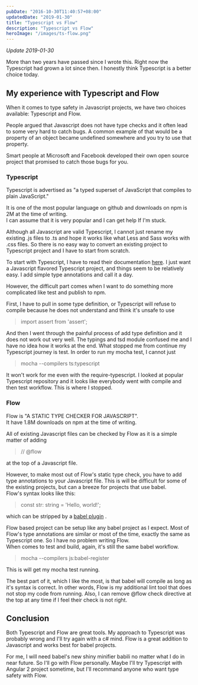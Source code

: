 ```yaml
---
pubDate: "2016-10-30T11:40:57+08:00"
updatedDate: "2019-01-30"
title: "Typescript vs Flow"
description: "Typescript vs Flow"
heroImage: "/images/ts-flow.png"
---
```


_Update 2019-01-30_

More than two years have passed since I wrote this. Right now the Typescript had grown a lot since then. I honestly think Typescript is a better choice today.

## My experience with Typescript and Flow
When it comes to type safety in Javascript projects, we have two choices
 available: Typescript and Flow.  
  
People argued that Javascript does not have type checks and it often lead
 to some very hard to catch bugs. A common example of that would be
 a property of an object became undefined somewhere and you try to use that
 property.  
  
Smart people at Microsoft and Facebook developed their own open source
 project that promised to catch those bugs for you.  

### Typescript
Typescript is advertised as "a typed superset of JavaScript that
 compiles to plain JavaScript."  
  
It is one of the most popular language on github and downloads
 on npm is 2M at the time of writing.  
I can assume that it is very popular and I can get help If I'm stuck.  
  
Although all Javascript are valid Typescript, I cannot just rename
 my existing .js files to .ts and hope it works like what Less and Sass
 works with .css files. So there is no easy way to convert an existing
 project to Typescript project and I have to start from scratch.  

To start with Typescript, I have to read their documentation
 [here](https://www.typescriptlang.org/docs/tutorial.html).
 I just want a Javascript flavored Typescript project, and
 things seem to be relatively easy. I add simple type annotations
 and call it a day.  
  
However, the difficult part comes when I want to do something more
 complicated like test and publish to npm.  
  
First, I have to pull in some type definition, or Typescript will
 refuse to compile because he does not understand and think it's unsafe to use

> import assert from 'assert';

And then I went through the painful process of add type definition and
 it does not work out very well. The typings and tsd module confused me
 and I have no idea how it works at the end. What stopped me from
 continue my Typescript journey is test. In order to run my mocha test,
 I cannot just

> mocha --compilers ts:typescript

It won't work for me even with the require-typescript. I looked at popular
 Typescript repository and it looks like everybody went with compile and
 then test workflow. This is where I stopped.

### Flow
Flow is "A STATIC TYPE CHECKER FOR JAVASCRIPT".  
It have 1.8M downloads on npm at the time of writing.  

All of existing Javascript files can be checked by Flow as it is a
 simple matter of adding

> // @flow

at the top of a Javascript file.  
  
However, to make most out of Flow's static type check, you have to add
 type annotations to your Javascript file. This is will be difficult
 for some of the existing projects, but can a breeze for projects that
 use babel.  
Flow's syntax looks like this:

> const str: string = 'Hello, world!';

which can be stripped by a [babel plugin](https://babeljs.io/docs/plugins/transform-flow-strip-types/)
.  
  
Flow based project can be setup like any babel project as I expect. Most of
 Flow's type annotations are similar or most of the time, exactly the same
 as Typescript one. So I have no problem writing Flow.  
When comes to test and build, again, it's still the same babel workflow.  

> mocha --compilers js:babel-register

This is will get my mocha test running.  
  
The best part of it, which I like the most, is that babel will compile as
 long as it's syntax is correct. In other words, Flow is my additional lint
 tool that does not stop my code from running. Also, I can remove @flow
 check directive at the top at any time if I feel their check is not right.
  
## Conclusion
Both Typescript and Flow are great tools. My approach to Typescript was
 probably wrong and I'll try again with a c# mind. Flow is a great
 addition to Javascript and works best for babel projects.
  
For me, I will need babel's new shiny minifier babili no matter what I do
 in near future. So I'll go with Flow personally. Maybe I'll try
 Typescript with Angular 2 project sometime, but I'll recommand anyone
 who want type safety with Flow.
